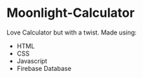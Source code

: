 # Moonlight-Calculator
Love Calculator but with a twist.
Made using:
- HTML
- CSS
- Javascript
- Firebase Database
